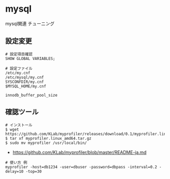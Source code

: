 # mysql

mysql関連 チューニング

## 設定変更

```
# 設定項目確認
SHOW GLOBAL VARIABLES;
```

```
# 設定ファイル
/etc/my.cnf
/etc/mysql/my.cnf
SYSCONFDIR/my.cnf
$MYSQL_HOME/my.cnf
```

```
innodb_buffer_pool_size
```

## 確認ツール

```
# インストール
$ wget https://github.com/KLab/myprofiler/releases/download/0.1/myprofiler.linux_amd64.tar.gz
$ tar xf myprofiler.linux_amd64.tar.gz
$ sudo mv myprofiler /usr/local/bin/
```

* https://github.com/KLab/myprofiler/blob/master/README-ja.md

```
# 使い方 例
myprofiler -host=db1234 -user=dbuser -password=dbpass -interval=0.2 -delay=10 -top=30
```
